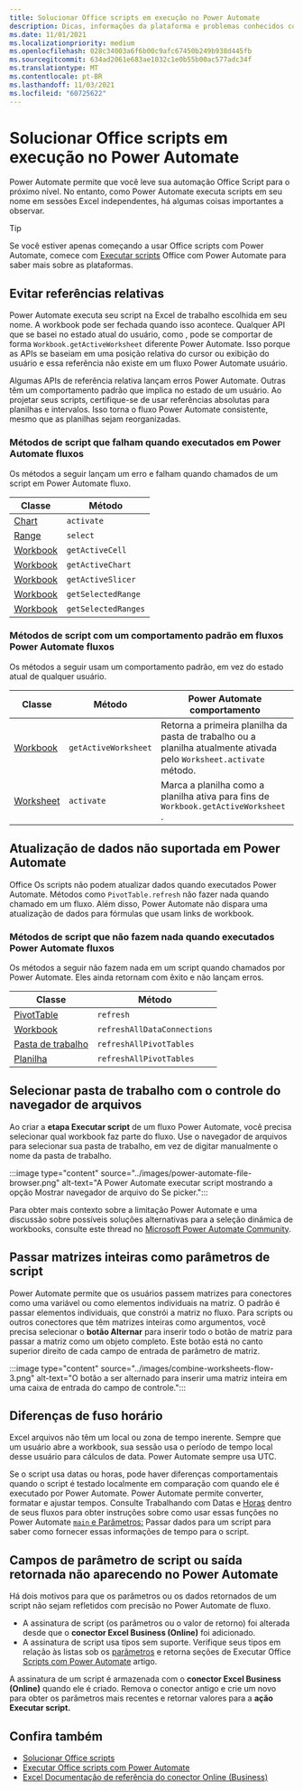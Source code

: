 ```yaml
---
title: Solucionar Office scripts em execução no Power Automate
description: Dicas, informações da plataforma e problemas conhecidos com a integração entre Office Scripts e Power Automate.
ms.date: 11/01/2021
ms.localizationpriority: medium
ms.openlocfilehash: 028c34003a6f6b00c9afc67450b249b938d445fb
ms.sourcegitcommit: 634ad2061e683ae1032c1e0b55b00ac577adc34f
ms.translationtype: MT
ms.contentlocale: pt-BR
ms.lasthandoff: 11/03/2021
ms.locfileid: "60725622"
---
```

# <a name="troubleshoot-office-scripts-running-in-power-automate"></a>Solucionar Office scripts em execução no Power Automate

Power Automate permite que você leve sua automação Office Script para o próximo nível. No entanto, como Power Automate executa scripts em seu nome em sessões Excel independentes, há algumas coisas importantes a observar.

> [!TIP]
> Se você estiver apenas começando a usar Office scripts com Power Automate, comece com [Executar scripts](../develop/power-automate-integration.md) Office com Power Automate para saber mais sobre as plataformas.

## <a name="avoid-relative-references"></a>Evitar referências relativas

Power Automate executa seu script na Excel de trabalho escolhida em seu nome. A workbook pode ser fechada quando isso acontece. Qualquer API que se basei no estado atual do usuário, como , pode se comportar de forma `Workbook.getActiveWorksheet` diferente Power Automate. Isso porque as APIs se baseiam em uma posição relativa do cursor ou exibição do usuário e essa referência não existe em um fluxo Power Automate usuário.

Algumas APIs de referência relativa lançam erros Power Automate. Outras têm um comportamento padrão que implica no estado de um usuário. Ao projetar seus scripts, certifique-se de usar referências absolutas para planilhas e intervalos. Isso torna o fluxo Power Automate consistente, mesmo que as planilhas sejam reorganizadas.

### <a name="script-methods-that-fail-when-run-in-power-automate-flows"></a>Métodos de script que falham quando executados em Power Automate fluxos

Os métodos a seguir lançam um erro e falham quando chamados de um script em Power Automate fluxo.

| Classe | Método |
|--|--|
| [Chart](/javascript/api/office-scripts/excelscript/excelscript.chart) | `activate` |
| [Range](/javascript/api/office-scripts/excelscript/excelscript.range) | `select` |
| [Workbook](/javascript/api/office-scripts/excelscript/excelscript.workbook) | `getActiveCell` |
| [Workbook](/javascript/api/office-scripts/excelscript/excelscript.workbook) | `getActiveChart` |
| [Workbook](/javascript/api/office-scripts/excelscript/excelscript.workbook) | `getActiveSlicer` |
| [Workbook](/javascript/api/office-scripts/excelscript/excelscript.workbook) | `getSelectedRange` |
| [Workbook](/javascript/api/office-scripts/excelscript/excelscript.workbook) | `getSelectedRanges` |

### <a name="script-methods-with-a-default-behavior-in-power-automate-flows"></a>Métodos de script com um comportamento padrão em fluxos Power Automate fluxos

Os métodos a seguir usam um comportamento padrão, em vez do estado atual de qualquer usuário.

| Classe | Método | Power Automate comportamento |
|--|--|--|
| [Workbook](/javascript/api/office-scripts/excelscript/excelscript.workbook) | `getActiveWorksheet` | Retorna a primeira planilha da pasta de trabalho ou a planilha atualmente ativada pelo `Worksheet.activate` método. |
| [Worksheet](/javascript/api/office-scripts/excelscript/excelscript.worksheet) | `activate` | Marca a planilha como a planilha ativa para fins de `Workbook.getActiveWorksheet` . |

## <a name="data-refresh-not-supported-in-power-automate"></a>Atualização de dados não suportada em Power Automate

Office Os scripts não podem atualizar dados quando executados Power Automate. Métodos como `PivotTable.refresh` não fazer nada quando chamado em um fluxo. Além disso, Power Automate não dispara uma atualização de dados para fórmulas que usam links de workbook.

### <a name="script-methods-that-do-nothing-when-run-in-power-automate-flows"></a>Métodos de script que não fazem nada quando executados Power Automate fluxos

Os métodos a seguir não fazem nada em um script quando chamados por Power Automate. Eles ainda retornam com êxito e não lançam erros.

| Classe | Método |
|--|--|
| [PivotTable](/javascript/api/office-scripts/excelscript/excelscript.pivottable) | `refresh` |
| [Workbook](/javascript/api/office-scripts/excelscript/excelscript.workbook) | `refreshAllDataConnections` |
| [Pasta de trabalho](/javascript/api/office-scripts/excelscript/excelscript.workbook) | `refreshAllPivotTables` |
| [Planilha](/javascript/api/office-scripts/excelscript/excelscript.worksheet) | `refreshAllPivotTables` |

## <a name="select-workbooks-with-the-file-browser-control"></a>Selecionar pasta de trabalho com o controle do navegador de arquivos

Ao criar a **etapa Executar script** de um fluxo Power Automate, você precisa selecionar qual workbook faz parte do fluxo. Use o navegador de arquivos para selecionar sua pasta de trabalho, em vez de digitar manualmente o nome da pasta de trabalho.

:::image type="content" source="../images/power-automate-file-browser.png" alt-text="A Power Automate executar script mostrando a opção Mostrar navegador de arquivo do Se picker.":::

Para obter mais contexto sobre a limitação Power Automate e uma discussão sobre possíveis soluções alternativas para a seleção dinâmica de workbooks, consulte este thread no [Microsoft Power Automate Community](https://powerusers.microsoft.com/t5/Power-Automate-Ideas/Allow-for-dynamic-quot-file-quot-value-for-excel-quot-get-a-row/idi-p/103091#).

## <a name="pass-entire-arrays-as-script-parameters"></a>Passar matrizes inteiras como parâmetros de script

Power Automate permite que os usuários passem matrizes para conectores como uma variável ou como elementos individuais na matriz. O padrão é passar elementos individuais, que constrói a matriz no fluxo. Para scripts ou outros conectores que têm matrizes inteiras como argumentos, você precisa selecionar o **botão Alternar** para inserir todo o botão de matriz para passar a matriz como um objeto completo. Este botão está no canto superior direito de cada campo de entrada de parâmetro de matriz.

:::image type="content" source="../images/combine-worksheets-flow-3.png" alt-text="O botão a ser alternado para inserir uma matriz inteira em uma caixa de entrada do campo de controle.":::

## <a name="time-zone-differences"></a>Diferenças de fuso horário

Excel arquivos não têm um local ou zona de tempo inerente. Sempre que um usuário abre a workbook, sua sessão usa o período de tempo local desse usuário para cálculos de data. Power Automate sempre usa UTC.

Se o script usa datas ou horas, pode haver diferenças comportamentais quando o script é testado localmente em comparação com quando ele é executado por Power Automate. Power Automate permite converter, formatar e ajustar tempos. Consulte Trabalhando com Datas e [Horas](https://flow.microsoft.com/blog/working-with-dates-and-times/) dentro de seus fluxos para obter instruções sobre como usar essas funções no Power Automate [ `main` e Parâmetros:](../develop/power-automate-integration.md#main-parameters-pass-data-to-a-script) Passar dados para um script para saber como fornecer essas informações de tempo para o script.

## <a name="script-parameter-fields-or-returned-output-not-appearing-in-power-automate"></a>Campos de parâmetro de script ou saída retornada não aparecendo no Power Automate

Há dois motivos para que os parâmetros ou os dados retornados de um script não sejam refletidos com precisão no Power Automate de fluxo.

- A assinatura de script (os parâmetros ou o valor de retorno) foi alterada desde que o **conector Excel Business (Online)** foi adicionado.
- A assinatura de script usa tipos sem suporte. Verifique seus tipos em relação às [](../develop/power-automate-integration.md#return-data-from-a-script) listas sob os [parâmetros](../develop/power-automate-integration.md#main-parameters-pass-data-to-a-script) e retorna seções de Executar Office [Scripts com Power Automate](../develop/power-automate-integration.md) artigo.

A assinatura de um script é armazenada com o **conector Excel Business (Online)** quando ele é criado. Remova o conector antigo e crie um novo para obter os parâmetros mais recentes e retornar valores para a **ação Executar script.**

## <a name="see-also"></a>Confira também

- [Solucionar Office scripts](troubleshooting.md)
- [Executar Office scripts com Power Automate](../develop/power-automate-integration.md)
- [Excel Documentação de referência do conector Online (Business)](/connectors/excelonlinebusiness/)
